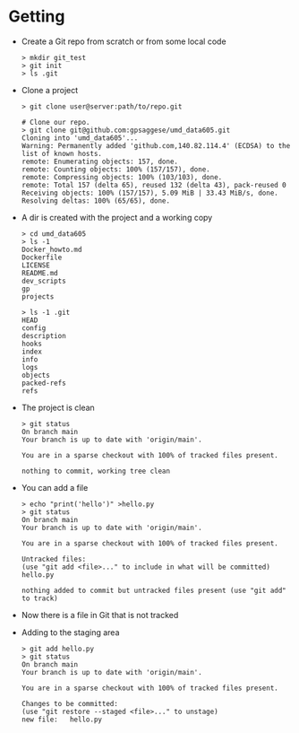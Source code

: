 # Getting

- Create a Git repo from scratch or from some local code
    ```
    > mkdir git_test
    > git init
    > ls .git
    ```

- Clone a project
  ```
  > git clone user@server:path/to/repo.git
  
  # Clone our repo.
  > git clone git@github.com:gpsaggese/umd_data605.git
  Cloning into 'umd_data605'...
  Warning: Permanently added 'github.com,140.82.114.4' (ECDSA) to the list of known hosts.
  remote: Enumerating objects: 157, done.
  remote: Counting objects: 100% (157/157), done.
  remote: Compressing objects: 100% (103/103), done.
  remote: Total 157 (delta 65), reused 132 (delta 43), pack-reused 0
  Receiving objects: 100% (157/157), 5.09 MiB | 33.43 MiB/s, done.
  Resolving deltas: 100% (65/65), done.
  ```
  
- A dir is created with the project and a working copy
  ```
  > cd umd_data605
  > ls -1
  Docker_howto.md
  Dockerfile
  LICENSE
  README.md
  dev_scripts
  gp
  projects
  
  > ls -1 .git
  HEAD
  config
  description
  hooks
  index
  info
  logs
  objects
  packed-refs
  refs
  ```
  
- The project is clean
  ```
  > git status
  On branch main
  Your branch is up to date with 'origin/main'.

  You are in a sparse checkout with 100% of tracked files present.

  nothing to commit, working tree clean
  ```

- You can add a file
  ```
  > echo "print('hello')" >hello.py
  > git status
  On branch main
  Your branch is up to date with 'origin/main'.

  You are in a sparse checkout with 100% of tracked files present.

  Untracked files:
  (use "git add <file>..." to include in what will be committed)
  hello.py

  nothing added to commit but untracked files present (use "git add" to track)
  ```
- Now there is a file in Git that is not tracked
- Adding to the staging area
  ```
  > git add hello.py
  > git status
  On branch main
  Your branch is up to date with 'origin/main'.

  You are in a sparse checkout with 100% of tracked files present.

  Changes to be committed:
  (use "git restore --staged <file>..." to unstage)
  new file:   hello.py
  ```
